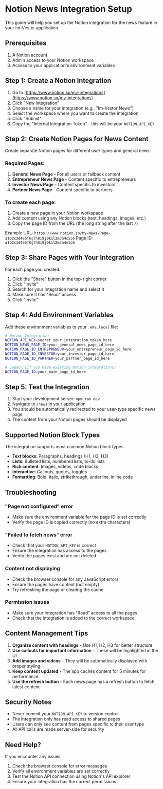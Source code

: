 # Notion News Integration Setup

This guide will help you set up the Notion integration for the news feature in your Im-Vestor application.

## Prerequisites

1. A Notion account
2. Admin access to your Notion workspace
3. Access to your application's environment variables

## Step 1: Create a Notion Integration

1. Go to [https://www.notion.so/my-integrations](https://www.notion.so/my-integrations)
2. Click "New integration"
3. Choose a name for your integration (e.g., "Im-Vestor News")
4. Select the workspace where you want to create the integration
5. Click "Submit"
6. Copy the "Internal Integration Token" - this will be your `NOTION_API_KEY`

## Step 2: Create Notion Pages for News Content

Create separate Notion pages for different user types and general news:

### Required Pages:
1. **General News Page** - For all users or fallback content
2. **Entrepreneur News Page** - Content specific to entrepreneurs
3. **Investor News Page** - Content specific to investors
4. **Partner News Page** - Content specific to partners

### To create each page:
1. Create a new page in your Notion workspace
2. Add content using any Notion blocks (text, headings, images, etc.)
3. Copy the page ID from the URL (the long string after the last `/`)

Example URL: `https://www.notion.so/My-News-Page-a1b2c3d4e5f6g7h8i9j0k1l2m3n4o5p6`
Page ID: `a1b2c3d4e5f6g7h8i9j0k1l2m3n4o5p6`

## Step 3: Share Pages with Your Integration

For each page you created:
1. Click the "Share" button in the top-right corner
2. Click "Invite"
3. Search for your integration name and select it
4. Make sure it has "Read" access
5. Click "Invite"

## Step 4: Add Environment Variables

Add these environment variables to your `.env.local` file:

```bash
# Notion Integration
NOTION_API_KEY=secret_your_integration_token_here
NOTION_NEWS_PAGE_ID=your_general_news_page_id_here
NOTION_PAGE_ID_ENTREPRENEUR=your_entrepreneur_page_id_here
NOTION_PAGE_ID_INVESTOR=your_investor_page_id_here
NOTION_PAGE_ID_PARTNER=your_partner_page_id_here

# Legacy (if you have existing Notion integrations)
NOTION_PAGE_ID=your_main_page_id_here
```

## Step 5: Test the Integration

1. Start your development server: `npm run dev`
2. Navigate to `/news` in your application
3. You should be automatically redirected to your user-type specific news page
4. The content from your Notion pages should be displayed

## Supported Notion Block Types

The integration supports most common Notion block types:

- **Text blocks**: Paragraphs, headings (H1, H2, H3)
- **Lists**: Bulleted lists, numbered lists, to-do lists
- **Rich content**: Images, videos, code blocks
- **Interactive**: Callouts, quotes, toggles
- **Formatting**: Bold, italic, strikethrough, underline, inline code

## Troubleshooting

### "Page not configured" error
- Make sure the environment variable for the page ID is set correctly
- Verify the page ID is copied correctly (no extra characters)

### "Failed to fetch news" error
- Check that your `NOTION_API_KEY` is correct
- Ensure the integration has access to the pages
- Verify the pages exist and are not deleted

### Content not displaying
- Check the browser console for any JavaScript errors
- Ensure the pages have content (not empty)
- Try refreshing the page or clearing the cache

### Permission issues
- Make sure your integration has "Read" access to all the pages
- Check that the integration is added to the correct workspace

## Content Management Tips

1. **Organize content with headings** - Use H1, H2, H3 for better structure
2. **Use callouts for important information** - These will be highlighted in the UI
3. **Add images and videos** - They will be automatically displayed with proper styling
4. **Keep content updated** - The app caches content for 5 minutes for performance
5. **Use the refresh button** - Each news page has a refresh button to fetch latest content

## Security Notes

- Never commit your `NOTION_API_KEY` to version control
- The integration only has read access to shared pages
- Users can only see content from pages specific to their user type
- All API calls are made server-side for security

## Need Help?

If you encounter any issues:
1. Check the browser console for error messages
2. Verify all environment variables are set correctly
3. Test the Notion API connection using Notion's API explorer
4. Ensure your integration has the correct permissions